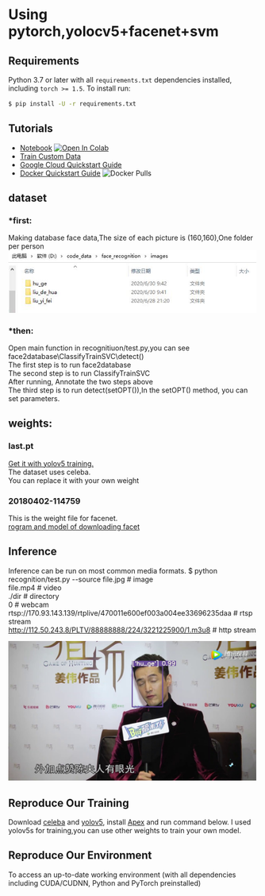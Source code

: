 # Using pytorch,yolocv5+facenet+svm

## Requirements

Python 3.7 or later with all `requirements.txt` dependencies installed, including `torch >= 1.5`. To install run:
```bash
$ pip install -U -r requirements.txt
```

## Tutorials

* [Notebook](https://github.com/ultralytics/yolov5/blob/master/tutorial.ipynb) <a href="https://colab.research.google.com/github/ultralytics/yolov5/blob/master/tutorial.ipynb"><img src="https://colab.research.google.com/assets/colab-badge.svg" alt="Open In Colab"></a>
* [Train Custom Data](https://github.com/ultralytics/yolov5/wiki/Train-Custom-Data)
* [Google Cloud Quickstart Guide](https://github.com/ultralytics/yolov5/wiki/GCP-Quickstart)
* [Docker Quickstart Guide](https://github.com/ultralytics/yolov5/wiki/Docker-Quickstart) ![Docker Pulls](https://img.shields.io/docker/pulls/ultralytics/yolov5?logo=docker)

## dataset

### *first:
Making database face data,The size of each picture is (160,160),One folder per person<br>
<img src="https://github.com/BlackFeatherQQ/FaceRecognition/blob/master/yolov5_ultralytics/1.JPG" width="500">  
### *then:
Open main function in recognitiuon/test.py,you can see face2database\ClassifyTrainSVC\detect()<br>
The first step is to run face2database<br>
The second step is to run ClassifyTrainSVC<br>
After running, Annotate the two steps above<br>
The third step is to run detect(setOPT()),In the setOPT() method, you can set parameters.

## weights:
### last.pt
[Get it with yolov5 training.](https://github.com/ultralytics/yolov5)<br>
The dataset uses celeba.<br>
You can replace it with your own weight
### 20180402-114759
This is the weight file for facenet.<br>
[rogram and model of downloading facet](https://github.com/davidsandberg/facenet)

## Inference

Inference can be run on most common media formats. 
$ python recognition/test.py --source file.jpg  # image <br>
                             file.mp4  # video<br>
                             ./dir  # directory<br>
                             0  # webcam<br>
                             rtsp://170.93.143.139/rtplive/470011e600ef003a004ee33696235daa  # rtsp stream<br>
                             http://112.50.243.8/PLTV/88888888/224/3221225900/1.m3u8  # http stream<br>

<img src="https://github.com/BlackFeatherQQ/FaceRecognition/blob/master/inference/output/0.jpg" width="500">  

## Reproduce Our Training

Download [celeba](http://mmlab.ie.cuhk.edu.hk/projects/CelebA.html) and [yolov5](https://github.com/ultralytics/yolov5), install [Apex](https://github.com/NVIDIA/apex) and run command below. I used yolov5s for training,you can use other weights to train your own model.

## Reproduce Our Environment

To access an up-to-date working environment (with all dependencies including CUDA/CUDNN, Python and PyTorch preinstalled)
